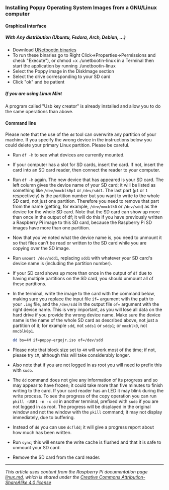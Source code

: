 ### Installing Poppy Operating System Images from a GNU/Linux computer

#### Graphical interface

##### With Any distribution (Ubuntu, Fedora, Arch, Debian, ...)
- Download [UNetbootin binaries](https://unetbootin.github.io/linux_download.html)
- To run these binaries go to Right Click->Properties->Permissions and check "Execute"), or  chmod +x ./unetbootin-linux in a Terminal then start the application by running ./unetbootin-linux
- Select the Poppy image in the DiskImage section
- Select the drive corresponding to your SD card
- Click "ok" and be patient

##### If you are using Linux Mint
A program called "Usb key creator" is already installed and allow you to do the same operations than above.

#### Command line
Please note that the use of the `dd` tool can overwrite any partition of your machine. If you specify the wrong device in the instructions below you could delete your primary Linux partition. Please be careful.

- Run `df -h` to see what devices are currently mounted.

- If your computer has a slot for SD cards, insert the card. If not, insert the card into an SD card reader, then connect the reader to your computer.

- Run `df -h` again. The new device that has appeared is your SD card. The left column gives the device name of your SD card; it will be listed as something like `/dev/mmcblk0p1` or `/dev/sdd1`. The last part (`p1` or `1` respectively) is the partition number but you want to write to the whole SD card, not just one partition. Therefore you need to remove that part from the name (getting, for example, `/dev/mmcblk0` or `/dev/sdd`) as the device for the whole SD card. Note that the SD card can show up more than once in the output of df; it will do this if you have previously written a Raspberry Pi image to this SD card, because the Raspberry Pi SD images have more than one partition.

- Now that you've noted what the device name is, you need to unmount it so that files can't be read or written to the SD card while you are copying over the SD image.

- Run `umount /dev/sdd1`, replacing `sdd1` with whatever your SD card's device name is (including the partition number).

- If your SD card shows up more than once in the output of `df` due to having multiple partitions on the SD card, you should unmount all of these partitions.

- In the terminal, write the image to the card with the command below, making sure you replace the input file `if=` argument with the path to your `.img` file, and the `/dev/sdd` in the output file `of=` argument with the right device name. This is very important, as you will lose all data on the hard drive if you provide the wrong device name. Make sure the device name is the name of the whole SD card as described above, not just a partition of it; for example `sdd`, not `sdds1` or `sddp1`; or `mmcblk0`, not `mmcblk0p1`.

    ```bash
    dd bs=4M if=poppy-ergojr.iso of=/dev/sdd
    ```

- Please note that block size set to `4M` will work most of the time; if not, please try `1M`, although this will take considerably longer.

- Also note that if you are not logged in as root you will need to prefix this with `sudo`.

- The `dd` command does not give any information of its progress and so may appear to have frozen; it could take more than five minutes to finish writing to the card. If your card reader has an LED it may blink during the write process. To see the progress of the copy operation you can run `pkill -USR1 -n -x dd` in another terminal, prefixed with `sudo` if you are not logged in as root. The progress will be displayed in the original window and not the window with the `pkill` command; it may not display immediately, due to buffering.

- Instead of `dd` you can use `dcfldd`; it will give a progress report about how much has been written.

- Run `sync`; this will ensure the write cache is flushed and that it is safe to unmount your SD card.

- Remove the SD card from the card reader.

---

*This article uses content from the Raspberry Pi documentation page [linux.md](https://www.raspberrypi.org/documentation/installation/installing-images/linux.md), which is shared under the [Creative Commons Attribution-ShareAlike 4.0 license](http://creativecommons.org/licenses/by-sa/4.0/)*
